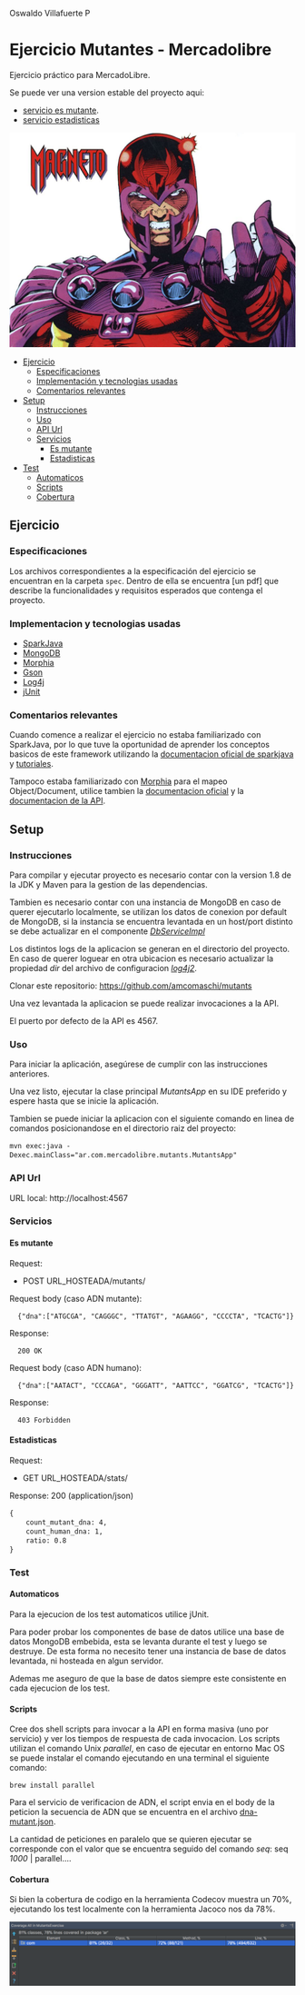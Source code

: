 Oswaldo Villafuerte P
# Ejercicio Mutantes - Mercadolibre

Ejercicio práctico para MercadoLibre. 

Se puede ver una version estable del proyecto aqui:

- [servicio es mutante](/mutants/).
- [servicio estadisticas](/stats)

![Magneto_image](doc/images/magneto.jpg)

- [Ejercicio](#ejercicio)
  - [Especificaciones](#especificaciones)
  - [Implementación y tecnologias usadas](#implementaci%C3%B3n-y-tecnologias-usadas)
  - [Comentarios relevantes](#comentarios-relevantes)
- [Setup](#setup)
  - [Instrucciones](#instrucciones)
  - [Uso](#uso)
  - [API Url](#api)
  - [Servicios](#servicios)
    - [Es mutante](#es-mutante)
    - [Estadisticas](#estadisticas)
- [Test](#test)
  - [Automaticos](#automaticos)
  - [Scripts](#scripts)
  - [Cobertura](#cobertura)

## Ejercicio

### Especificaciones

Los archivos correspondientes a la especificación del ejercicio se encuentran en la carpeta `spec`. Dentro de ella
se encuentra [un pdf] que describe la funcionalidades y requisitos esperados
que contenga el proyecto.

### Implementacion y tecnologias usadas

- [SparkJava](http://sparkjava.com)
- [MongoDB](https://www.mongodb.com)
- [Morphia](https://mongodb.github.io/morphia/)
- [Gson](https://github.com/google/gson)
- [Log4j](https://logging.apache.org/log4j/2.x/)
- [jUnit](http://junit.org/junit5/)

### Comentarios relevantes
Cuando comence a realizar el ejercicio no estaba familiarizado con SparkJava, por lo que tuve la oportunidad de aprender
los conceptos basicos de este framework utilizando la [documentacion oficial de sparkjava](http://sparkjava.com/documentation) y 
[tutoriales](http://sparkjava.com/tutorials/).

Tampoco estaba familiarizado con [Morphia](https://mongodb.github.io/morphia/) para el mapeo Object/Document, utilice 
tambien la [documentacion oficial](http://mongodb.github.io/morphia/1.3/) y la 
[documentacion de la API](http://mongodb.github.io/morphia/1.3/javadoc/).


## Setup

### Instrucciones
Para compilar y ejecutar proyecto es necesario contar con la version 1.8 de la JDK y Maven para la gestion de las dependencias.

Tambien es necesario contar con una instancia de MongoDB en caso de querer ejecutarlo localmente, se utilizan los datos de conexion por default de MongoDB, 
si la instancia se encuentra levantada en un host/port distinto se debe actualizar en el componente
_[DbServiceImpl](./src/main/java/ar/com/mercadolibre/mutants/services/impl/DbServiceImpl.java)_


Los distintos logs de la aplicacion se generan en el directorio del proyecto.
En caso de querer loguear en otra ubicacion es necesario actualizar la propiedad _*dir*_ del archivo de configuracion _[log4j2](./src/main/resources/log4j2.xml)_.

Clonar este repositorio: https://github.com/amcomaschi/mutants

Una vez levantada la aplicacion se puede realizar invocaciones a la API.

El puerto por defecto de la API es 4567.

### Uso

Para iniciar la aplicación, asegúrese de cumplir con las instrucciones anteriores. 

Una vez listo, ejecutar la clase principal _MutantsApp_ en su IDE preferido y espere hasta que se inicie la aplicación.

Tambien se puede iniciar la aplicacion con el siguiente comando en linea de comandos posicionandose en el directorio raiz
del proyecto:
```
mvn exec:java -Dexec.mainClass="ar.com.mercadolibre.mutants.MutantsApp"
```

### API Url

URL local: http://localhost:4567


### Servicios
#### Es mutante

Request: 
- POST URL_HOSTEADA/mutants/

Request body (caso ADN mutante):

```
  {"dna":["ATGCGA", "CAGGGC", "TTATGT", "AGAAGG", "CCCCTA", "TCACTG"]}
```

Response:

```
  200 OK
```
Request body (caso ADN humano):

```
  {"dna":["AATACT", "CCCAGA", "GGGATT", "AATTCC", "GGATCG", "TCACTG"]}
```

Response:

```
  403 Forbidden
```

#### Estadisticas

Request: 
- GET URL_HOSTEADA/stats/

Response: 200 (application/json)

```
{
    count_mutant_dna: 4,
    count_human_dna: 1,
    ratio: 0.8
}
```

### Test

#### Automaticos

Para la ejecucion de los test automaticos utilice jUnit.

Para poder probar los componentes de base de datos utilice una base de datos MongoDB embebida, esta se levanta durante 
el test y luego se destruye.
De esta forma no necesito tener una instancia de base de datos levantada, ni hosteada en algun servidor.

Ademas me aseguro de que la base de datos siempre este consistente en cada ejecucion de los test.

#### Scripts

Cree dos shell scripts para invocar a la API en forma masiva (uno por servicio) y ver los tiempos de respuesta de cada 
invocacion.
Los scripts utilizan el comando Unix _parallel_, en caso de ejecutar en entorno Mac OS se puede instalar el comando 
ejecutando en una terminal el siguiente comando: 

```
brew install parallel
```

Para el servicio de verificacion de ADN, el script envia en el body de la peticion la secuencia de ADN que se encuentra
en el archivo [dna-mutant.json](./scripts/invoke-mutants.sh).

La cantidad de peticiones en paralelo que se quieren ejecutar se corresponde con el valor que se encuentra seguido del 
comando _seq_: seq *1000* | parallel....

#### Cobertura

Si bien la cobertura de codigo en la herramienta Codecov muestra un 70%, ejecutando los test localmente con la herramienta
Jacoco nos da 78%.

![coverage](./doc/images/coverage.png)